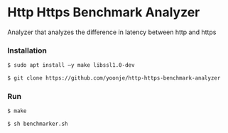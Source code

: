 # Http Https Benchmark Analyzer
Analyzer that analyzes the difference in latency between http and https

### Installation
```sh
$ sudo apt install –y make libssl1.0-dev
```
```sh
$ git clone https://github.com/yoonje/http-https-benchmark-analyzer
```

### Run
```sh
$ make
```
```sh
$ sh benchmarker.sh
```
